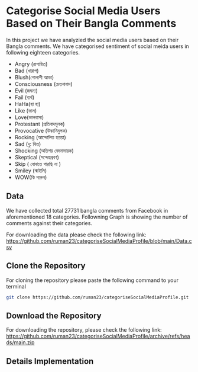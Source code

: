 # Categorise Social Media Users Based on Their Bangla Comments

In this project we have analyzied the social media users based on their Bangla comments.
We have categorised sentiment of social meida users in following eighteen categories. 

- Angry (রাগান্বিত)       
- Bad (খারাপ)               
- Blush(গোলাপী আভা)          
- Consciousness (চেতনাবাদ)      
- Evil (জঘন্য)                   
- Fail (ব্যর্থ)                  
- HaHa(হা হা)                  
- Like (ভাল)                  
- Love(ভালবাসা)               
- Protestant (প্রতিবাদমূলক)        
- Provocative (উস্কানিমুলক)       
- Rocking (আন্দোলিত হত্তয়া)      
- Sad (দু: খিত)                   
- Shocking (অতিশয় বেদনাদায়ক)     
- Skeptical (সন্দেহপ্রবণ)          
- Skip ( বোঝতে পারছি না )        
- Smiley (স্মাইলি)                 
- WOW(কি দারুন)                   

## Data 

We have collected total 27731 bangla comments from Facebook in aforementioned 18 categories. Followning Graph is showing the number of comments against their categories. 


For downloading the data please check the following link:
https://github.com/ruman23/categoriseSocialMediaProfile/blob/main/Data.csv

## Clone the Repository

For cloning the repository please paste the following command to your terminal 
```bash
git clone https://github.com/ruman23/categoriseSocialMediaProfile.git
```

## Download the Repository

For downloading the repository, please check the following link:
https://github.com/ruman23/categoriseSocialMediaProfile/archive/refs/heads/main.zip

## Details Implementation 
